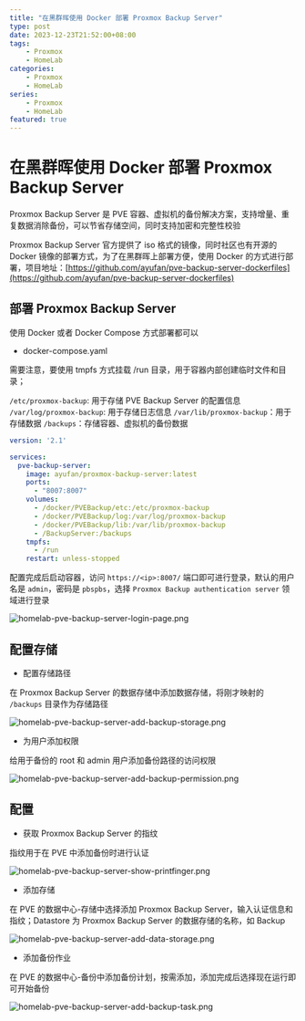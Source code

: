 ```yaml
---
title: "在黑群晖使用 Docker 部署 Proxmox Backup Server"
type: post
date: 2023-12-23T21:52:00+08:00
tags:
    - Proxmox
    - HomeLab
categories: 
    - Proxmox
    - HomeLab
series: 
    - Proxmox
    - HomeLab
featured: true 
---
```


# 在黑群晖使用 Docker 部署 Proxmox Backup Server

Proxmox Backup Server 是 PVE 容器、虚拟机的备份解决方案，支持增量、重复数据消除备份，可以节省存储空间，同时支持加密和完整性校验

Proxmox Backup Server 官方提供了 iso 格式的镜像，同时社区也有开源的 Docker 镜像的部署方式，为了在黑群晖上部署方便，使用 Docker 的方式进行部署，项目地址：[https://github.com/ayufan/pve-backup-server-dockerfiles](https://github.com/ayufan/pve-backup-server-dockerfiles)

## 部署 Proxmox Backup Server

使用 Docker 或者 Docker Compose 方式部署都可以

- docker-compose.yaml

需要注意，要使用 tmpfs 方式挂载 /run 目录，用于容器内部创建临时文件和目录；

`/etc/proxmox-backup`: 用于存储 PVE Backup Server 的配置信息
`/var/log/proxmox-backup`: 用于存储日志信息
`/var/lib/proxmox-backup`：用于存储数据
`/backups`：存储容器、虚拟机的备份数据

```yaml
version: '2.1'

services:
  pve-backup-server:
    image: ayufan/proxmox-backup-server:latest
    ports:
      - "8007:8007"
    volumes:
      - /docker/PVEBackup/etc:/etc/proxmox-backup
      - /docker/PVEBackup/log:/var/log/proxmox-backup
      - /docker/PVEBackup/lib:/var/lib/proxmox-backup
      - /BackupServer:/backups
    tmpfs:
      - /run
    restart: unless-stopped
```

配置完成后启动容器，访问 `https://<ip>:8007/` 端口即可进行登录，默认的用户名是 `admin`，密码是 `pbspbs`，选择 `Proxmox Backup authentication server` 领域进行登录

![homelab-pve-backup-server-login-page.png](https://img.hellowood.dev/picture/homelab-pve-backup-server-login-page.png)

## 配置存储

- 配置存储路径

在 Proxmox Backup Server 的数据存储中添加数据存储，将刚才映射的 `/backups` 目录作为存储路径

![homelab-pve-backup-server-add-backup-storage.png](https://img.hellowood.dev/picture/homelab-pve-backup-server-add-backup-storage.png)

- 为用户添加权限

给用于备份的 root 和 admin 用户添加备份路径的访问权限

![homelab-pve-backup-server-add-backup-permission.png](https://img.hellowood.dev/picture/homelab-pve-backup-server-add-backup-permission.png)

## 配置

- 获取 Proxmox Backup Server 的指纹

指纹用于在 PVE 中添加备份时进行认证

![homelab-pve-backup-server-show-printfinger.png](https://img.hellowood.dev/picture/homelab-pve-backup-server-show-printfinger.png)

- 添加存储

在 PVE 的数据中心-存储中选择添加 Proxmox Backup Server，输入认证信息和指纹；Datastore 为 Proxmox Backup Server 的数据存储的名称，如 Backup

![homelab-pve-backup-server-add-data-storage.png](https://img.hellowood.dev/picture/homelab-pve-backup-server-add-data-storage.png)

- 添加备份作业

在 PVE 的数据中心-备份中添加备份计划，按需添加，添加完成后选择现在运行即可开始备份

![homelab-pve-backup-server-add-backup-task.png](https://img.hellowood.dev/picture/homelab-pve-backup-server-add-backup-task.png)